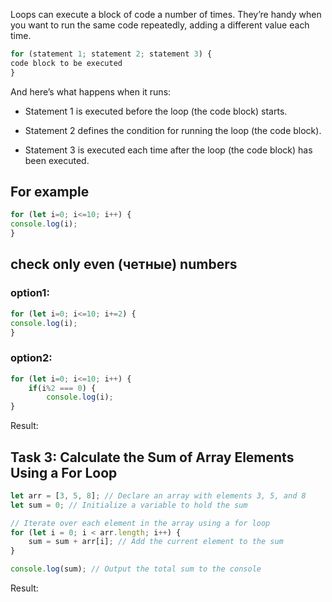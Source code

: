 Loops can execute a block of code a number of times. They’re handy when you want to run the same code repeatedly, adding a different value each time.

```javascript
for (statement 1; statement 2; statement 3) {
code block to be executed
}
```

And here’s what happens when it runs:

+ Statement 1 is executed before the loop (the code block) starts.

+ Statement 2 defines the condition for running the loop (the code block).

+ Statement 3 is executed each time after the loop (the code block) has been executed.

## For example

```javascript
for (let i=0; i<=10; i++) {
console.log(i);
}
```

## check only even (четные) numbers

### option1:
```javascript
for (let i=0; i<=10; i+=2) {
console.log(i);
}
```

### option2:
```javascript
for (let i=0; i<=10; i++) {
    if(i%2 === 0) {
        console.log(i);
}
```

Result: 


## Task 3: Calculate the Sum of Array Elements Using a For Loop

```javascript
let arr = [3, 5, 8]; // Declare an array with elements 3, 5, and 8
let sum = 0; // Initialize a variable to hold the sum

// Iterate over each element in the array using a for loop
for (let i = 0; i < arr.length; i++) {
    sum = sum + arr[i]; // Add the current element to the sum
}

console.log(sum); // Output the total sum to the console
```
Result:

